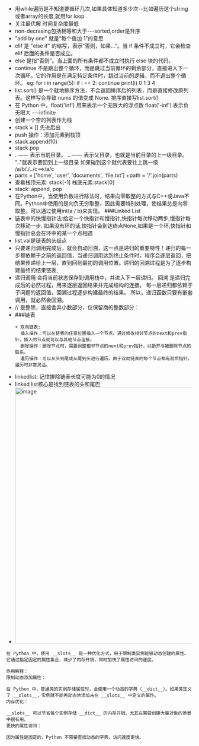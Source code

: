+ 用while遍历是不知道要循环几次,如果具体知道多少次--比如遍历这个string或者array的长度,就用for loop
+ 关注最优解 时间复杂度最低
+ non-decrasing包括相等和大于---sorted,order是升序
+  "add by one" 就是“每个值加 1”的意思
+  elif 是 "else if" 的缩写，表示“否则，如果...”。当 if 条件不成立时，它会检查 elif 后面的条件是否成立。
+  else 是指“否则”。当上面的所有条件都不成立时执行 else 块的代码。
+  continue 不是跳出整个循环，而是跳过当前循环的剩余部分，直接进入下一次循环。它的作用是在满足特定条件时，跳过当前的逻辑，而不退出整个循环。
  eg: for i in range(5):
    if i == 2:
        continue
    print(i)
0 
1
3
4
+ list.sort() 是一个就地排序方法，不会返回排序后的列表，而是直接修改原列表。这样写会导致 nums 的值变成 None. 排序直接写list.sort()
+ 在 Python 中，float('inf') 用来表示一个无限大的浮点数 float('-inf') 表示负无限大  ---infinite
+ 创建一个空的列表作为栈
+ stack = [] 先进后出
+ push 操作：添加元素到栈顶
+ stack.append(10)
+ stack.pop
+ . —— 表示当前目录。 
.. —— 表示父目录，也就是当前目录的上一级目录。  ".."就表示要回到上一级目录 如果碰到这个就代表要往上跳一级   /a/b/./../c==>/a/c
+ parts = ['home', 'user', 'documents', 'file.txt']
+path = '/'.join(parts)
+ 查看栈顶元素: stack[-1] 栈底元素:stack[0]
+ stack: append, pop
+ 在Python中，当使用负数进行除法时，结果向零取整的方式与C++或Java不同。Python中使用的是向负无穷取整，因此需要特别处理，使结果总是向零取整。可以通过使用int(a / b)来实现。
###Linked List
+ 链表中的快慢指针法:给定一个快指针和慢指针,快指针每次移动两步,慢指针每次移动一步. 如果没有环的话,快指针会到达终点None,如果是一个环,快指针和慢指针总会在环中的某一个点相遇
+ list.val是链表的头结点
+ 只要递归调用完成后，就会自动回溯，这一点是递归的重要特性！递归的每一步都依赖于之前的返回值，当递归调用达到终止条件时，程序会逐层返回，把结果传递给上一层，直到回到最初的调用位置。递归的回溯过程是为了逐步构建最终的结果链表,
+ 递归调用 会将当前状态保存到调用栈中，并进入下一层递归。
回溯 是递归完成后的必然过程，用来逐层返回结果并完成结构的连接。
每一层递归都依赖于子问题的返回值，回溯过程逐步构建最终的结果。
所以，递归函数只要有嵌套调用，就必然会回溯。
+ // 是整除，直接舍弃小数部分，仅保留商的整数部分：
+ ###链表
  ```
  + 双向链表:
    插入操作：可以在链表的任意位置插入一个节点。通过修改相邻节点的next和prev指针，插入的节点就可以与其他节点连接。
    删除操作：删除节点时，需要调整相邻节点的next和prev指针，以断开与被删除节点的联系。
    遍历操作：可以从头到尾或从尾到头进行遍历。由于双向链表的每个节点都有前后指针，遍历时非常灵活。
+ linkedlist: 记住排除链表长度可能为0的情况
+ linked list核心是找到链表的头和尾巴
+ <img width="690" alt="image" src="https://github.com/user-attachments/assets/6082c954-6e24-4e8b-817c-b167fdb0e7c2" />
```
在 Python 中，使用 __slots__ 是一种优化方式，用于限制类实例能够动态创建的属性。它通过指定固定的属性集合，减少了内存开销，同时加快了属性访问的速度。

作用解释：
限制动态添加属性：

在 Python 中，普通类的实例存储属性时，会使用一个动态的字典（__dict__）。如果类定义了 __slots__，实例就不能再动态地添加未在 __slots__ 中定义的属性。
内存优化：

__slots__ 可以节省每个实例存储 __dict__ 的内存开销，尤其在需要创建大量对象的场景中很有用。
更快的属性访问：

因为属性是固定的，Python 不需要查找动态的字典，访问速度更快。






















